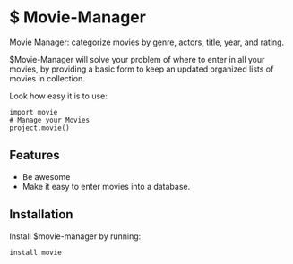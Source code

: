 $ Movie-Manager
========
Movie Manager: categorize movies by genre, actors, title, year, and rating.


$Movie-Manager will solve your problem of where to enter in all your movies,
by providing a basic form to keep an updated organized lists of movies in collection.

Look how easy it is to use:

    import movie
    # Manage your Movies
    project.movie()

Features
--------

- Be awesome
- Make it easy to enter movies into a database.

Installation
------------

Install $movie-manager by running:

    install movie

